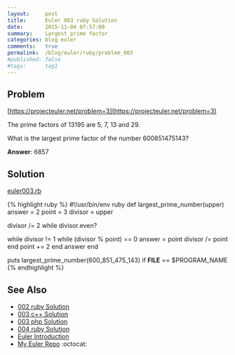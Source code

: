 ```yaml
---
layout:     post
title:      Euler 003 ruby Solution
date:       2015-11-04 07:57:00
summary:    Largest prime factor
categories: blog euler
comments:   true
permalink:  /blog/euler/ruby/problem_003
#published: false
#tags:      tag1
---
```


## Problem

[https://projecteuler.net/problem=3](https://projecteuler.net/problem=3)

The prime factors of 13195 are 5, 7, 13 and 29.

What is the largest prime factor of the number 600851475143?

**Answer**:  6857

## Solution

[euler003.rb](https://github.com/tvarley/euler/blob/master/ruby/lib/euler003.rb)

{% highlight ruby %}
#!/usr/bin/env ruby
def largest_prime_number(upper)
  answer = 2
  point = 3
  divisor = upper

  divisor /= 2 while divisor.even?

  while divisor != 1
    while (divisor % point) == 0
      answer = point
      divisor /= point
    end
    point += 2
  end
  answer
end

puts largest_prime_number(600_851_475_143) if __FILE__ == $PROGRAM_NAME
{% endhighlight %}

## See Also
* [002 ruby Solution]({{site.baseurl}}/blog/euler/ruby/problem_002)
* [003 c++ Solution]({{site.baseurl}}/blog/euler/cpp/problem_003)
* [003 php Solution]({{site.baseurl}}/blog/euler/php/problem_003)
* [004 ruby Solution]({{site.baseurl}}/blog/euler/ruby/problem_004)
* [Euler Introduction]({{site.baseurl}}/blog/euler/introduction)
* [My Euler Repo](https://github.com/tvarley/euler) :octocat:
